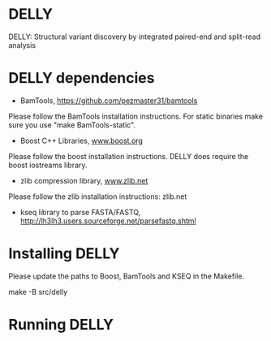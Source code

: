DELLY
=====

DELLY: Structural variant discovery by integrated paired-end and split-read analysis

DELLY dependencies
==================

* BamTools, https://github.com/pezmaster31/bamtools

Please follow the BamTools installation instructions.
For static binaries make sure you use "make BamTools-static".

* Boost C++ Libraries, www.boost.org

Please follow the boost installation instructions.
DELLY does require the boost iostreams library.

* zlib compression library, www.zlib.net

Please follow the zlib installation instructions: zlib.net

* kseq library to parse FASTA/FASTQ, http://lh3lh3.users.sourceforge.net/parsefastq.shtml

Installing DELLY
================

Please update the paths to Boost, BamTools and KSEQ in the Makefile.

make -B src/delly

Running DELLY
=============

